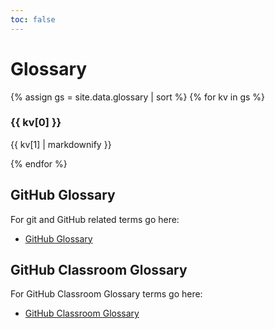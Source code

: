 ```yaml
---
toc: false
---
```

 
<!-- Example data like: https://gist.github.com/ThoMo/fb3cb24dc8d14a53af97 -->

# Glossary


{% assign gs = site.data.glossary | sort %}
{% for kv in gs %}
### {{ kv[0] }} 

{{ kv[1] | markdownify }} 

{% endfor %}

## GitHub Glossary 

For git and GitHub related terms go here:

* [GitHub Glossary](https://docs.github.com/en/free-pro-team@latest/github/getting-started-with-github/github-glossary)

## GitHub Classroom Glossary

For GitHub Classroom Glossary terms go here:

* [GitHub Classroom Glossary](https://docs.github.com/en/education/manage-coursework-with-github-classroom/get-started-with-github-classroom/glossary)
